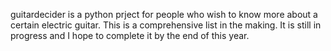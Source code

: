 guitardecider is a python prject for people who wish to know more about a certain electric guitar. This is a comprehensive list in the making. It is still in progress and I hope to complete it by the end of this year. 
